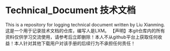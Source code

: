 # Technical_Document 技术文档
This is a repository for logging technical document written by Liu Xianming.
这是一个用于记录技术文档的仓库，编写人是LXM。
【声明】本git仓库内的所有资料仅供学习交流使用，请参考后立即删除！本人不从github平台上获取任何收益！本人针对其他下载用户对该手册的后续行为不承担任何责任！

